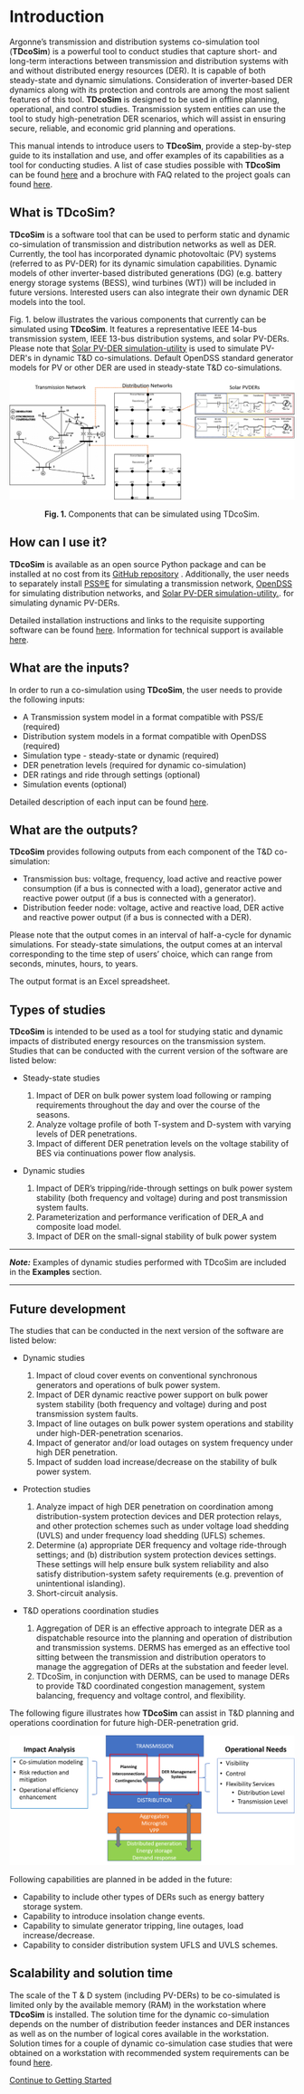 # Introduction

Argonne’s transmission and distribution systems  co-simulation tool (**TDcoSim**) is a powerful tool to conduct studies that capture short- and long-term interactions between transmission and distribution systems with and without distributed energy resources (DER). It is capable of both steady-state and dynamic simulations. Consideration of inverter-based DER dynamics along with its protection and controls are among the most salient features of this tool. **TDcoSim** is designed to be used in offline planning, operational, and control studies. Transmission system entities can use the tool to study high-penetration DER scenarios, which will assist in ensuring secure, reliable, and economic grid planning and operations.

This manual intends to introduce users to **TDcoSim**, provide a step-by-step guide to its installation and use, and offer examples of its capabilities as a tool for conducting studies. A list of case studies possible with **TDcoSim** can be found [here](#types-of-studies) and a brochure with FAQ related to the project goals can found [here](references/NERC_TDcoSim_brochure.pdf). 

## What is TDcoSim?

**TDcoSim** is a software tool that can be used to perform static and dynamic co-simulation of transmission and distribution networks as well as DER. Currently, the tool has incorporated dynamic photovoltaic (PV) systems (referred to as PV-DER) for its dynamic simulation capabilities. Dynamic models of other inverter-based distributed generations (DG) (e.g. battery energy storage systems (BESS), wind turbines (WT)) will be included in future versions. Interested users can also integrate their own dynamic DER models into the tool. 

Fig. 1. below illustrates the various components that currently can be simulated using **TDcoSim**. It features a representative IEEE 14-bus transmission system, IEEE 13-bus distribution systems, and solar PV-DERs. Please note that [Solar PV-DER simulation-utility](https://github.com/sibyjackgrove/SolarPV-DER-simulation-utility) is used to simulate PV-DER's in dynamic T&D co-simulations. Default OpenDSS standard generator models for PV or other DER are used in steady-state T&D co-simulations.


![14-bus transmission, 13-bus distribution network, and Solar PVDER](images/simulation_objects.png)

<p align="center">
  <strong>Fig. 1. </strong>Components that can be simulated using TDcoSim.
</p>

## How can I use it?

**TDcoSim** is available as an open source Python package and can be installed at no cost from its [GitHub repository](https://github.com/tdcosim/TDcoSim) . Additionally, the user needs to separately install  [PSS®E](https://new.siemens.com/global/en/products/energy/services/transmission-distribution-smart-grid/consulting-and-planning/pss-software/pss-e.html) for simulating a transmission network, [OpenDSS](https://sourceforge.net/projects/electricdss/) for simulating distribution networks, and [Solar PV-DER simulation-utility.](https://github.com/sibyjackgrove/SolarPV-DER-simulation-utility). for simulating dynamic PV-DERs. 

Detailed installation instructions and links to the requisite supporting software can be found [here](user_guide_installation.md). Information for technical support is available [here](user_guide_technical_support.md).

## What are the inputs?

In order to run a co-simulation using **TDcoSim**, the user needs to provide the following inputs:

* A Transmission system model in a format compatible with PSS/E (required)
* Distribution system models in a format compatible with OpenDSS (required)
* Simulation type - steady-state or dynamic (required)
* DER penetration levels (required for dynamic co-simulation)
* DER ratings and ride through settings (optional)
* Simulation events (optional)

Detailed description of each input can be found [here](user_guide_getting_started.md).

## What are the outputs?

**TDcoSim** provides following outputs from each component of the T&D co-simulation:

* Transmission bus: voltage, frequency, load active and reactive power consumption (if a bus is connected with a load), generator active and reactive power output (if a bus is connected with a generator).
* Distribution feeder node: voltage, active and reactive load, DER active and reactive power output (if a bus is connected with a DER).

Please note that the output comes in an interval of half-a-cycle for dynamic simulations. For steady-state simulations, the output comes at an interval corresponding to the time step of users’ choice, which can range from seconds, minutes, hours, to years. 

The output format is an Excel spreadsheet.

## Types of studies

**TDcoSim** is intended to be used as a tool for studying static and dynamic impacts of distributed energy resources on the transmission system. Studies that can be conducted with the current version of the software are listed below:

* Steady-state studies

  1. Impact of DER on bulk power system load following or ramping requirements throughout the day and over the course of the seasons.
  2. Analyze voltage profile of both T-system and D-system with varying levels of DER penetrations.
  3. Impact of different DER penetration levels on the voltage stability of BES via continuations power flow analysis.
  
* Dynamic studies

  1. Impact of DER’s tripping/ride-through settings on bulk power system stability (both frequency and voltage) during and post transmission system faults.
  2. Parameterization and performance verification of DER_A and composite load model. 
  3. Impact of DER on the small-signal stability of bulk power system

***
***Note:*** Examples of dynamic studies performed with TDcoSim are included in the **Examples** section.

***

## Future development

The studies that can be conducted in the next version of the software are listed below:

* Dynamic studies

  1. Impact of cloud cover events on conventional synchronous generators and operations of bulk power system.
  2. Impact of DER dynamic reactive power support on bulk power system stability (both frequency and voltage) during and post transmission system faults.  
  3. Impact of line outages on bulk power system operations and stability under high-DER-penetration scenarios.
  4. Impact of generator and/or load outages on system frequency under high DER penetration.
  5. Impact of sudden load increase/decrease on the stability of bulk power system.

* Protection studies

  1. Analyze impact of high DER penetration on coordination among distribution-system protection devices and DER protection relays, and other protection schemes such as under voltage load shedding (UVLS) and under frequency load shedding (UFLS) schemes.
  2. Determine (a) appropriate DER frequency and voltage ride-through settings; and (b) distribution system protection devices settings. These settings will help ensure bulk system reliability and also satisfy distribution-system safety requirements (e.g. prevention of unintentional islanding).
  3. Short-circuit analysis.

* T&D operations coordination studies

  1. Aggregation of DER is an effective approach to integrate DER as a dispatchable resource into the planning and operation of distribution and transmission systems. DERMS has emerged as an effective tool sitting between the transmission and distribution operators to manage the aggregation of DERs at the substation and feeder level.
  2. TDcoSim, in conjunction with DERMS, can be used to manage DERs to provide T&D coordinated congestion management, system balancing, frequency and voltage control, and flexibility. 

The following figure illustrates how **TDcoSim** can assist in T&D planning and operations coordination for future high-DER-penetration grid.

![T & D planning and operationsl](images/TD_planning_operations.png)

Following capabilities are planned in be added in the future:

* Capability to include other types of DERs such as energy battery storage system.
* Capability to introduce insolation change events.
* Capability to simulate generator tripping, line outages, load increase/decrease.
* Capability to consider distribution system UFLS and UVLS schemes. 

## Scalability and solution time

The scale of the T & D system (including PV-DERs) to be co-simulated is limited only by the available memory (RAM) in the workstation where **TDcoSim** is installed. The solution time for the dynamic co-simulation depends on the number of distribution feeder instances and DER instances as well as on the number of logical cores available in the workstation. Solution times for a couple of dynamic co-simulation case studies that were obtained on a workstation with recommended system requirements can be found [here](user_guide_solution_times.md).

[Continue to Getting Started](user_guide_getting_started.md) 